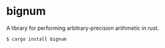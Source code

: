 # bignum
A library for performing arbitrary-precision arithmetic in rust.

```
$ cargo install bignum
```
